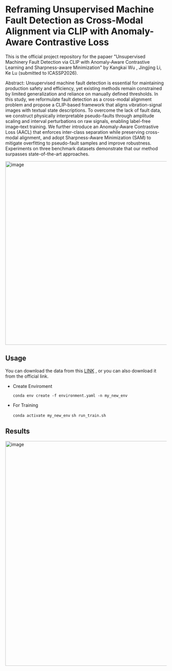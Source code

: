 # Reframing Unsupervised Machine Fault Detection as Cross-Modal Alignment via CLIP with Anomaly-Aware Contrastive Loss
This is the official project repository for the papaer "Unsupervised Machinery Fault Detection via CLIP with Anomaly-Aware Contrastive Learning and Sharpness-aware Minimization" by Kangkai Wu , Jingjing Li, Ke Lu (submitted to ICASSP2026).

Abstract: Unsupervised machine fault detection is essential for maintaining production safety and efficiency, yet existing methods remain constrained by limited generalization and reliance on manually defined thresholds. In this study, we reformulate fault detection as a cross-modal alignment problem and propose a CLIP-based framework that aligns vibration-signal images with textual state descriptions. To overcome the lack of fault data, we construct physically interpretable pseudo-faults through amplitude scaling and interval perturbations on raw signals, enabling label-free image–text training. We further introduce an Anomaly-Aware Contrastive Loss (AACL) that enforces inter-class separation while preserving cross-modal alignment, and adopt Sharpness-Aware Minimization (SAM) to mitigate overfitting to pseudo-fault samples and improve robustness. Experiments on three benchmark datasets demonstrate that our method surpasses state-of-the-art approaches.

<img width="1346" height="571" alt="image" src="https://github.com/user-attachments/assets/6c02ed16-ddea-4dd6-a67a-1a85005eeeaa" />



## Usage
You can download the data from this [LINK](https://pan.quark.cn/s/b7806b883a60) , or you can also download it from the official link.


* Create Enviroment

    `conda env create -f environment.yaml -n my_new_env`

* For Training

    `conda activate my_new_env`
    `sh run_train.sh`
  
## Results
<img width="1346" height="699" alt="image" src="https://github.com/user-attachments/assets/fbb865c9-e440-41db-8700-abe373ea0775" />

